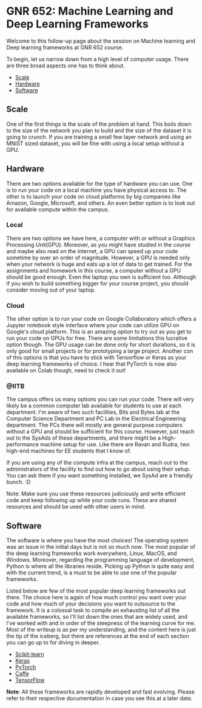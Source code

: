# GNR 652: Machine Learning and Deep Learning Frameworks

Welcome to this follow-up page about the session on Machine learning and Deep learning frameworks at GNR 652 course.

To begin, let us narrow down from a high level of computer usage. There are three broad aspects one has to think about.

- [Scale](https://github.com/saurabhkm/GNR652#scale)
- [Hardware](https://github.com/saurabhkm/GNR652#hardware)
- [Software](https://github.com/saurabhkm/GNR652#software)

## Scale
One of the first things is the scale of the problem at hand. This boils down to the size of the network you plan to build and the size of the dataset it is going to crunch. If you are training a small few layer network and using an MNIST sized dataset, you will be fine with using a local setup without a GPU.

## Hardware
There are two options available for the type of hardware you can use. One is to run your code on a local machine you have physical access to. The other is to launch your code on cloud platforms by big companies like Amazon, Google, Microsoft, and others. An even better option is to look out for available compute within the campus.

### Local
There are two options we have here, a computer with or without a Graphics Processing Unit(GPU). Moreover, as you might have studied in the course and maybe also read on the internet, a GPU can speed up your code sometime by over an order of magnitude. However, a GPU is needed only when your network is huge and eats up a lot of data to get trained. For the assignments and homework in this course, a computer without a GPU should be good enough. Even the laptop you own is sufficient too. Although if you wish to build something bigger for your course project, you should consider moving out of your laptop.

### Cloud
The other option is to run your code on Google Collaboratory which offers a Jupyter notebook style interface where your code can utilize GPU on Google's cloud platform. This is an amazing option to try out as you get to run your code on GPUs for free. There are some limitations this lucrative option though. The GPU usage can be done only for short durations, so it is only good for small projects or for prototyping a large project. Another con of this options is that you have to stick with Tensorflow or Keras as your deep learning frameworks of choice. I hear that PyTorch is now also available on Colab though, need to check it out!

### @IITB
The campus offers us many options you can run your code. There will very likely be a common computer lab available for students to use at each department. I'm aware of two such facilities, Bits and Bytes lab at the Computer Science Department and PC Lab in the Electrical Engineering department. The PCs there will mostly are general purpose computers without a GPU and should be sufficient for this course. However, just reach out to the SysAds of these departments, and there might be a High-performance machine setup for use. Like there are Ravan and Rudra, two high-end machines for EE students that I know of.

If you are using any of the compute infra at the campus, reach out to the administrators of the facility to find out how to go about using their setup. You can ask them if you want something installed, we SysAd are a friendly bunch. :D

Note: Make sure you use these resources judiciously and write efficient code and keep following up while your code runs. These are shared resources and should be used with other users in mind.

## Software
The software is where you have the most choices! The operating system was an issue in the initial days but is not so much now. The most popular of the deep learning frameworks work everywhere, Linux, MacOS, and Windows. Moreover, regarding the programming language of development, Python is where all the libraries reside. Picking up Python is quite easy and with the current trend, is a must to be able to use one of the popular frameworks.

Listed below are few of the most popular deep learning frameworks out there. The choice here is again of how much control you want over your code and how much of your decisions you want to outsource to the framework. It is a colossal task to compile an exhausting list of all the available frameworks, so I'll list down the ones that are widely used, and I've worked with and in order of the steepness of the learning curve for me. Most of the writeup is as per my understanding, and the content here is just the tip of the iceberg, but there are references at the end of each section you can go up to for diving in deeper.

- [Scikit-learn](https://github.com/saurabhkm/GNR652/tree/master/scikit-learn)
- [Keras](https://github.com/saurabhkm/GNR652/tree/master/Keras)
- [PyTorch](https://github.com/saurabhkm/GNR652/tree/master/PyTorch)
- [Caffe](https://github.com/saurabhkm/GNR652/tree/master/Caffe)
- [TensorFlow](https://github.com/saurabhkm/GNR652/tree/master/TensorFlow)

**Note**: All these frameworks are rapidly developed and fast evolving. Please refer to their respective documentation in case you see this at a later date.